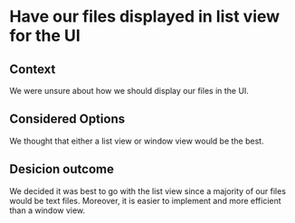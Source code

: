 # Have our files displayed in list view for the UI

## Context

We were unsure about how we should display our files in the UI.

## Considered Options

We thought that either a list view or window view would be the best. 

## Desicion outcome

We decided it was best to go with the list view since a majority of our files would be text files. Moreover, it is easier to implement and more efficient than a window view. 




